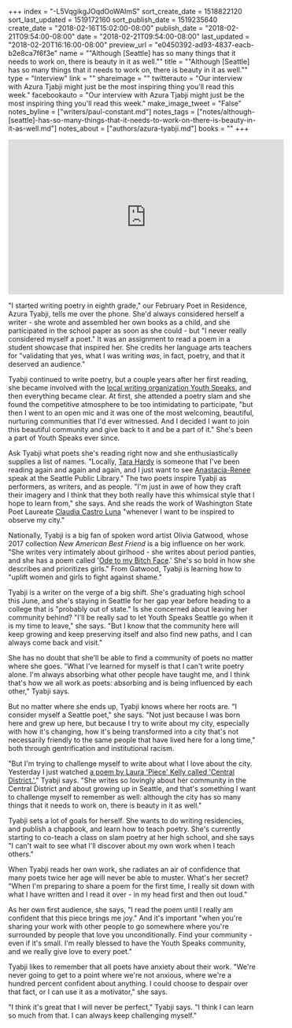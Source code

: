 +++
index = "-L5VqgikgJOqdOoWAImS"
sort_create_date = 1518822120
sort_last_updated = 1519172160
sort_publish_date = 1519235640
create_date = "2018-02-16T15:02:00-08:00"
publish_date = "2018-02-21T09:54:00-08:00"
date = "2018-02-21T09:54:00-08:00"
last_updated = "2018-02-20T16:16:00-08:00"
preview_url = "e0450392-ad93-4837-eacb-b2e8ca7f6f3e"
name = "\"Although [Seattle] has so many things that it needs to work on, there is beauty in it as well.\""
title = "\"Although [Seattle] has so many things that it needs to work on, there is beauty in it as well.\""
type = "Interview"
link = ""
shareimage = ""
twitterauto = "Our interview with Azura Tjabji might just be the most inspiring thing you'll read this week."
facebookauto = "Our interview with Azura Tjabji might just be the most inspiring thing you'll read this week."
make_image_tweet = "False"
notes_byline = ["writers/paul-constant.md"]
notes_tags = ["notes/although-[seattle]-has-so-many-things-that-it-needs-to-work-on-there-is-beauty-in-it-as-well.md"]
notes_about = ["authors/azura-tyabji.md"]
books = ""
+++
<iframe width="560" height="315" src="https://www.youtube.com/embed/YTVFoyupm34" frameborder="0" allow="autoplay; encrypted-media" allowfullscreen></iframe>

"I started writing poetry in eighth grade," our February Poet in Residence, Azura Tyabji, tells me over the phone. She'd always considered herself a writer - she wrote and assembled her own books as a child, and she participated in the school paper as soon as she could - but "I never really considered myself a poet." It was an assignment to read a poem in a student showcase that inspired her. She credits her language arts teachers for "validating that yes, what I was writing *was*, in fact, poetry, and that it deserved an audience." 

Tyabji continued to write poetry, but a couple years after her first reading, she became involved with the [local writing organization Youth Speaks](http://youthspeaks.org/), and then everything became clear. At first, she attended a poetry slam and she found the competitive atmosphere to be too intimidating to participate, "but then I went to an open mic and it was one of the most welcoming, beautiful, nurturing communities that I'd ever witnessed. And I decided I want to join this beautiful community and give back to it and be a part of it." She's been a part of Youth Speaks ever since.

Ask Tyabji what poets she's reading right now and she enthusiastically supplies a list of names. "Locally, [Tara Hardy](http://writebloody.com/shop/products/my-my-my-my-my/) is someone that I've been reading again and again and again, and I just want to see [Anastacia-Renee](https://www.poetrynw.org/anastacia-renee-two-poems/) speak at the Seattle Public Library." The two poets inspire Tyabji as performers, as writers, and as people. "I'm just in awe of how they craft their imagery and I think that they both really have this whimsical style that I hope to learn from," she says. And she reads the work of Washington State Poet Laureate [Claudia Castro Luna](http://www.castroluna.com/) "whenever I want to be inspired to observe my city."

Nationally, Tyabji is a big fan of spoken word artist Olivia Gatwood, whose 2017 collection *New American Best Friend* is a big influence on her work. "She writes very intimately about girlhood - she writes about period panties, and she has a poem called '[Ode to my Bitch Face]( https://www.youtube.com/watch?v=6yGzMUzrgzA).' She's so bold in how she describes and prioritizes girls." From Gatwood, Tyabji is learning how to "uplift women and girls to fight against shame."

Tyabji is a writer on the verge of a big shift. She's graduating high school this June, and she's staying in Seattle for her gap year before heading to a college that is "probably out of state." Is she concerned about leaving her community behind? "I'll be really sad to let Youth Speaks Seattle go when it is my time to leave," she says. "But I know that the community here will keep growing and keep preserving itself and also find new paths, and I can always come back and visit."

She has no doubt that she'll be able to find a community of poets no matter where she goes. "What I've learned for myself is that I can't write poetry alone. I'm always absorbing what other people have taught me, and I think that's how we all work as poets: absorbing and is being influenced by each other," Tyabji says.

But no matter where she ends up, Tyabji knows where her roots are. "I consider myself a Seattle poet," she says. "Not just because I was born here and grew up here, but because I try to write about my city, especially with how it's changing, how it's being transformed into a city that's not necessarily friendly to the same people that have lived here for a long time," both through gentrification and institutional racism.  

"But I'm trying to challenge myself to write about what I love about the city. Yesterday I just watched [a poem by Laura 'Piece' Kelly called 'Central District.'](https://www.youtube.com/watch?v=7piev1A77gQ)," Tyabji says. "She writes so lovingly about her community in the Central District and about growing up in Seattle, and that's something I want to challenge myself to remember as well: although the city has so many things that it needs to work on, there is beauty in it as well."

Tyabji sets a lot of goals for herself. She wants to do writing residencies, and publish a chapbook, and learn how to teach poetry. She's currently starting to co-teach a class on slam poetry at her high school, and she says "I can't wait to see what I'll discover about my own work when I teach others." 

When Tyabji reads her own work, she radiates an air of confidence that many poets twice her age will never be able to muster. What's her secret? "When I'm preparing to share a poem for the first time, I really sit down with what I have written and I read it over - in my head first and then out loud." 

As her own first audience, she says, "I read the poem until I really am confident that this piece brings me joy." And it's important "when you're sharing your work with other people to go somewhere where you're surrounded by people that love you unconditionally. Find your community - even if it's small. I'm really blessed to have the Youth Speaks community, and we really give love to every poet."

Tyabji likes to remember that all poets have anxiety about their work. "We're never going to get to a point where we're not anxious, where we're a hundred percent confident about anything. I could choose to despair over that fact, or I can use it as a motivator," she says.

"I think it's great that I will never be perfect," Tyabji says. "I think I can learn so much from that. I can always keep challenging myself." 
